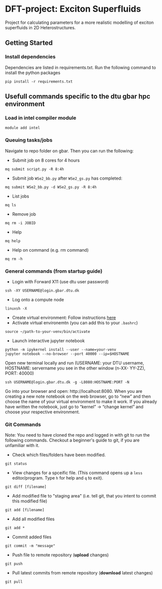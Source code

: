 # DFT-project: Exciton Superfluids
Project for calculating parameters for a more realistic modelling of exciton superfluids in 2D Heterostructures.

## Getting Started

### Install dependencies
Dependencies are listed in requirements.txt. Run the following command to install the python packages
```
pip install -r requirements.txt
```

## Usefull commands specific to the dtu gbar hpc environment
### Load in intel compiler module
```
module add intel
```
### Queuing tasks/jobs
Navigate to repo folder on gbar. Then you can run the following:
- Submit job on 8 cores for 4 hours
```
mq submit script.py -R 8:4h
```

- Submit job `WSe2_bb.py` after `WSe2_gs.py` has completed:
```
mq submit WSe2_bb.py -d WSe2_gs.py -R 8:4h
```

- List jobs
```
mq ls
```

- Remove job
```
mq rm -i JOBID
```

- Help
```
mq help
```

- Help on command (e.g. rm command)
```
mq rm -h
```


### General commands (from startup guide)
- Login with Forward X11 (use dtu user password)
```
ssh -XY USERNAME@login.gbar.dtu.dk
```

- Log onto a compute node
```
linuxsh -X
```

- Create virtual environment: Follow instructions [here](https://wiki.fysik.dtu.dk/gpaw/platforms/gbar/gbar.html)
- Activate virtual environemtn (you can add this to your `.bashrc`)
```
source ~/path-to-your-venv/bin/activate
```

- Launch interactive jupyter notebook
```
python -m ipykernel install --user --name=your-venv
jupyter notebook --no-browser --port 40000 --ip=$HOSTNAME
```
Open new terminal locally and run (USERNAME: your DTU username, HOSTNAME: servername you see in the other window (n-XX- YY-ZZ), PORT: 40000)
```
ssh USERNAME@login.gbar.dtu.dk -g -L8080:HOSTNAME:PORT -N
```
Go into your browser and open: http://localhost:8080. When you are creating a new note notebook on the web browser, go to “new” and then choose the name of your virtual environment to make it work. If you already have written the notebook, just go to “kernel” -> “change kernel” and choose your respective environment.

### Git Commands
Note: You need to have cloned the repo and logged in with git to run the following commands. Checkout a beginner's guide to git, if you are unfamiliar with it.
- Check which files/folders have been modified.
```
git status
```
- View changes for a spceific file. (This command opens up a `less` editor/program. Type `h` for help and `q` to exit).
```
git diff [filename]
```
- Add modified file to "staging area" (i.e. tell git, that you intent to commit this modified file)
```
git add [filename]
```
- Add all modified files
```
git add *
```
- Commit added files
```
git commit -m "message"
```
- Push file to remote repository (**upload** changes)
```
git push
```
- Pull latest commits from remote repository (**download** latest changes)
```
git pull
```
